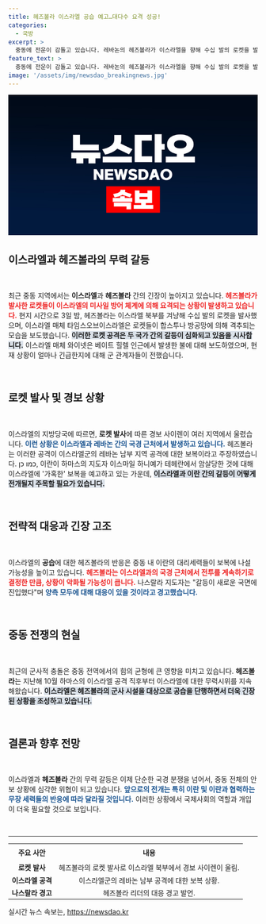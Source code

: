 ```yaml
---
title: 헤즈볼라 이스라엘 공습 예고…대다수 요격 성공!
categories:
  - 국방
excerpt: >
  중동에 전운이 감돌고 있습니다. 레바논의 헤즈볼라가 이스라엘을 향해 수십 발의 로켓을 발사했고, 이스라엘은 아이언돔으로 응전했습니다. 이란과의 갈등이 심화하는 가운데, 무력공방이 격화될 조짐을 보이고 있습니다. 이 상황의 끝은 어디일까요? 클릭하여 자세히 알아보세요!
feature_text: >
  중동에 전운이 감돌고 있습니다. 레바논의 헤즈볼라가 이스라엘을 향해 수십 발의 로켓을 발사했고, 이스라엘은 아이언돔으로 응전했습니다. 이란과의 갈등이 심화하는 가운데, 무력공방이 격화될 조짐을 보이고 있습니다. 이 상황의 끝은 어디일까요? 클릭하여 자세히 알아보세요!
image: '/assets/img/newsdao_breakingnews.jpg'
---
```


<p><img src="/assets/img/newsdao_breakingnews.jpg" alt="pcversion 속보" /></p>

<h2 data-ke-size="size26">이스라엘과 헤즈볼라의 무력 갈등</h2>

<p data-ke-size="size16">&nbsp;</p>

<p>최근 중동 지역에서는 <b>이스라엘</b>과 <b>헤즈볼라</b> 간의 긴장이 높아지고 있습니다. <b><span style="color: #ee2323;">헤즈볼라가 발사한 로켓들이 이스라엘의 미사일 방어 체계에 의해 요격되는 상황이 발생하고 있습니다.</span></b> 현지 시간으로 3일 밤, 헤즈볼라는 이스라엘 북부를 겨냥해 수십 발의 로켓을 발사했으며, 이스라엘 매체 타임스오브이스라엘은 로켓들이 합스투나 방공망에 의해 격추되는 모습을 보도했습니다. <b><span style="background-color: #21538527;">이러한 로켓 공격은 두 국가 간의 갈등이 심화되고 있음을 시사합니다.</span></b> 이스라엘 매체 와이넷은 베이트 힐렐 인근에서 발생한 불에 대해 보도하였으며, 현재 상황이 얼마나 긴급한지에 대해 군 관계자들이 전했습니다. </p>

<p data-ke-size="size16">&nbsp;</p>

<h2 data-ke-size="size26">로켓 발사 및 경보 상황</h2>

<p data-ke-size="size16">&nbsp;</p>

<p>이스라엘의 지방당국에 따르면, <b>로켓 발사</b>에 따른 경보 사이렌이 여러 지역에서 울렸습니다. <b><span style="color: #1a5490;">이런 상황은 이스라엘과 레바논 간의 국경 근처에서 발생하고 있습니다.</span></b> 헤즈볼라는 이러한 공격이 이스라엘군의 레바논 남부 지역 공격에 대한 보복이라고 주장하였습니다. כמו כן, 이란이 하마스의 지도자 이스마일 하니예가 테헤란에서 암살당한 것에 대해 이스라엘에 '가혹한' 보복을 예고하고 있는 가운데, <b><span style="background-color: #21538527;">이스라엘과 이란 간의 갈등이 어떻게 전개될지 주목할 필요가 있습니다.</span></b></p>

<p data-ke-size="size16">&nbsp;</p>

<h2 data-ke-size="size26">전략적 대응과 긴장 고조</h2>

<p data-ke-size="size16">&nbsp;</p>

<p>이스라엘의 <b>공습</b>에 대한 헤즈볼라의 반응은 중동 내 이란의 대리세력들이 보복에 나설 가능성을 높이고 있습니다. <b><span style="color: #ee2323;">헤즈볼라는 이스라엘과의 국경 근처에서 전투를 계속하기로 결정한 만큼, 상황이 악화될 가능성이 큽니다.</span></b> 나스랄라 지도자는 "갈등이 새로운 국면에 진입했다"며 <b><span style="color: #1a5490;">양측 모두에 대해 대응이 있을 것이라고 경고했습니다.</span></b> </p>

<p data-ke-size="size16">&nbsp;</p>

<h2 data-ke-size="size26">중동 전쟁의 현실</h2>

<p data-ke-size="size16">&nbsp;</p>

<p>최근의 군사적 충돌은 중동 전역에서의 힘의 균형에 큰 영향을 미치고 있습니다. <b>헤즈볼라</b>는 지난해 10월 하마스의 이스라엘 공격 직후부터 이스라엘에 대한 무력시위를 지속해왔습니다. <b><span style="background-color: #21538527;">이스라엘은 헤즈볼라의 군사 시설을 대상으로 공습을 단행하면서 더욱 긴장된 상황을 조성하고 있습니다.</span></b> </p>

<p data-ke-size="size16">&nbsp;</p>

<h2 data-ke-size="size26">결론과 향후 전망</h2>

<p data-ke-size="size16">&nbsp;</p>

<p>이스라엘과 <b>헤즈볼라</b> 간의 무력 갈등은 이제 단순한 국경 분쟁을 넘어서, 중동 전체의 안보 상황에 심각한 위협이 되고 있습니다. <b><span style="color: #1a5490;">앞으로의 전개는 특히 이란 및 이란과 협력하는 무장 세력들의 반응에 따라 달라질 것입니다.</span></b> 이러한 상황에서 국제사회의 역할과 개입이 더욱 필요할 것으로 보입니다.</p>

<p data-ke-size="size16">&nbsp;</p>

<hr/>

<table style="width: 100%;">
    <tr>
        <td style="text-align: center; height: 30px;"><b>주요 사안</b></td>
        <td style="text-align: center; height: 30px;"><b>내용</b></td>
    </tr>
    <tr>
        <td style="text-align: center; height: 17px;"><b>로켓 발사</b></td>
        <td style="text-align: center; height: 17px;">헤즈볼라의 로켓 발사로 이스라엘 북부에서 경보 사이렌이 울림.</td>
    </tr>
    <tr>
        <td style="text-align: center; height: 17px;"><b>이스라엘 공격</b></td>
        <td style="text-align: center; height: 17px;">이스라엘군의 레바논 남부 공격에 대한 보복 상황.</td>
    </tr>
    <tr>
        <td style="text-align: center; height: 17px;"><b>나스랄라 경고</b></td>
        <td style="text-align: center; height: 17px;">헤즈볼라 리더의 대응 경고 발언.</td>
    </tr>
</table>
실시간 뉴스 속보는, <a href="https://newsdao.kr" rel="dofollow">https://newsdao.kr</a>


